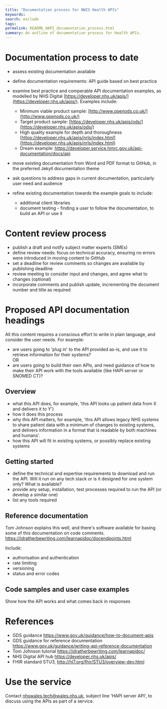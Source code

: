 ```yaml
---
title: "Documentation process for NWIS Health APIs"
keywords: 
search: exclude
tags: 
permalink: README_HAPI_documentation_process.html
summary: An outline of documentation process for Health APIs.
---
```

# Documentation process to date

* assess existing documentation available
* define documentation requirements: API guide based on best practice
* examine best practice and comperable API documentation examples, as modelled by NHS Digital [https://developer.nhs.uk/apis/](https://developer.nhs.uk/apis/). Examples include:
  * Minimum viable product sample: [http://www.openods.co.uk/](http://www.openods.co.uk/) 
  * Target product sample: [https://developer.nhs.uk/apis/ods/](https://developer.nhs.uk/apis/ods/)
  * High quality example for depth and thoroughness [https://developer.nhs.uk/apis/nrls/index.html](https://developer.nhs.uk/apis/nrls/index.html)
  * Dream example: https://developer.service.hmrc.gov.uk/api-documentation/docs/api
  
* move existing documentation from Word and PDF format to GitHub, in the preferred Jekyll documentation theme
* ask questions to address gaps in current documentation, particularly user need and audience
* refine existing documentation towards the example goals to include:
  * additional client libraries
  * document testing - finding a user to follow the documentation, to build an API or use it

# Content review process

* publish a draft and notify subject matter experts (SMEs)
* define review needs: focus on technical accuracy, ensuring no errors were introduced in moving content to GitHub
* set a deadline for review comments so changes are available by publishing deadline
* review meeting to consider input and changes, and agree what to changes (optional) 
* incorporate comments and publish update, incrementing the document number and title as required

# Proposed API documentation headings

All this content requires a conscious effort to write in plain language, and consider the user needs. 
For example: 

* are users going to 'plug in' to the API provided as-is, and use it to retrieve information for their systems?  
OR
* are users going to build their own APIs, and need guidance of how to make their API work with the tools available (like HAPI server or SNOMED CT)?

## Overview

 - what this API does, for example, 'this API looks up patient data from X and delivers it to Y')
 - how it does this process
 - why this API matters, for example, 'this API allows legacy NHS systems to share patient data with a minimum of changes to existing systems, and delivers information in a format that is readable by both machines and humans'.
 - how this API will fit in existing systems, or possibly replace existing systems

## Getting started

- define the technical and expertise requirements to download and run the API. Will it run on any tech stack or is it designed for one system only? What is available?
- provide any setup, installation, test processes required to run the API (or develop a similar one)
- list any tools required

## Reference documentation

Tom Johnson explains this well, and there's software available for basing some of this documentation on code comments.
https://idratherbewriting.com/learnapidoc/docendpoints.html

Include:  
* authorisation and authentication
* rate limiting
* versioning
* status and error codes

## Code samples and user case examples
Show how the API works and what comes back in responses


# References

* GDS guidance https://www.gov.uk/guidance/how-to-document-apis
* GDS guidance for reference documentation https://www.gov.uk/guidance/writing-api-reference-documentation
* Tom Johnson tutorial https://idratherbewriting.com/learnapidoc/
* NHS Digital API hub https://developer.nhs.uk/apis/
* FHIR standard STU3, http://hl7.org/fhir/STU3/overview-dev.html 

# Use the service

Contact nhswales.tech@wales.nhs.uk, subject line 'HAPI server API', to discuss using the APIs as part of a service.